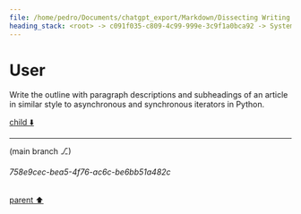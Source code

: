 ```yaml
---
file: /home/pedro/Documents/chatgpt_export/Markdown/Dissecting Writing Style Topics.md
heading_stack: <root> -> c091f035-c809-4c99-999e-3c9f1a0bca92 -> System -> 4e26b9e5-7363-4eac-9fb3-e6fd55f02123 -> System -> aaa25e2d-f881-450a-9ac5-02b072f07858 -> User -> 67069467-5e90-4551-8707-782ef7e5155b -> Assistant -> Writing Style Analysis -> Ten Topics with Heading Outlines for Similar Dissection -> aaa2aaf6-a3f4-40d3-9cb3-e2dd0330500a -> User -> c9eb3cf7-892d-4f42-832f-a784e780d05e -> Assistant -> Comprehensive Analysis of the Writing Style -> 10 Topics with Outlines for Headings -> 1. Understanding Python's Decorators -> aaa23978-80f1-4fee-88bf-334965678a1e -> User
---
```

# User

Write the outline with paragraph descriptions and subheadings of an article in similar style to asynchronous and synchronous iterators in Python.

[child ⬇️](#758e9cec-bea5-4f76-ac6c-be6bb51a482c)

---

(main branch ⎇)
###### 758e9cec-bea5-4f76-ac6c-be6bb51a482c
[parent ⬆️](#aaa23978-80f1-4fee-88bf-334965678a1e)

